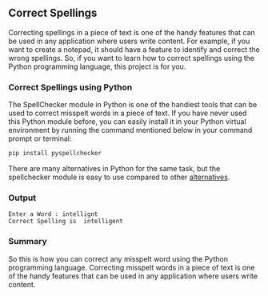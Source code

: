 ## Correct Spellings

Correcting spellings in a piece of text is one of the handy features that can be used in any application where users write content. For example, if you want to create a notepad, it should have a feature to identify and correct the wrong spellings. So, if you want to learn how to correct spellings using the Python programming language, this project is for you.

### Correct Spellings using Python

The SpellChecker module in Python is one of the handiest tools that can be used to correct misspelt words in a piece of text. If you have never used this Python module before, you can easily install it in your Python virtual environment by running the command mentioned below in your command prompt or terminal:

```ps1
pip install pyspellchecker
```

There are many alternatives in Python for the same task, but the spellchecker module is easy to use compared to other [alternatives](https://thecleverprogrammer.com/2020/12/18/spelling-correction-with-python/).

### Output

```
Enter a Word : intellignt
Correct Spelling is  intelligent
```

### Summary

So this is how you can correct any misspelt word using the Python programming language. Correcting misspelt words in a piece of text is one of the handy features that can be used in any application where users write content.
